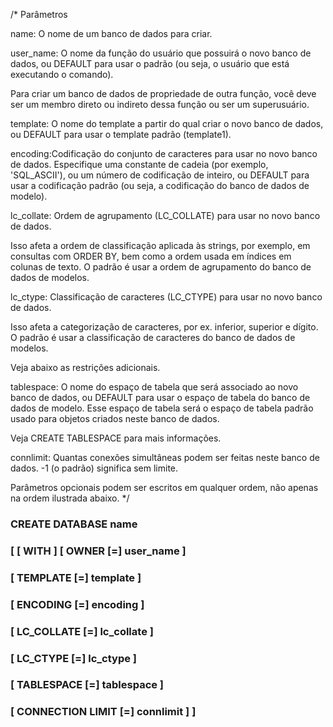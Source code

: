 /*
Parâmetros

name: O nome de um banco de dados para criar.

user_name: O nome da função do usuário que possuirá o novo banco de dados, 
ou DEFAULT para usar o padrão (ou seja, o usuário que está executando o comando).

Para criar um banco de dados de propriedade de outra função, você deve ser um 
membro direto ou indireto dessa função ou ser um superusuário.

template: O nome do template a partir do qual criar o novo banco de dados, ou 
DEFAULT para usar o template padrão (template1).

encoding:Codificação do conjunto de caracteres para usar no novo banco de dados. 
Especifique uma constante de cadeia (por exemplo, 'SQL_ASCII'), ou um número de 
codificação de inteiro, ou DEFAULT para usar a codificação padrão (ou seja, a 
codificação do banco de dados de modelo).

lc_collate: Ordem de agrupamento (LC_COLLATE) para usar no novo banco de dados. 

Isso afeta a ordem de classificação aplicada às strings, por exemplo, em consultas 
com ORDER BY, bem como a ordem usada em índices em colunas de texto.
O padrão é usar a ordem de agrupamento do banco de dados de modelos.

lc_ctype: Classificação de caracteres (LC_CTYPE) para usar no novo banco de dados. 

Isso afeta a categorização de caracteres, por ex. inferior, superior e dígito.
O padrão é usar a classificação de caracteres do banco de dados de modelos. 

Veja abaixo as restrições adicionais.

tablespace: O nome do espaço de tabela que será associado ao novo banco de dados, 
ou DEFAULT para usar o espaço de tabela do banco de dados de modelo. Esse espaço de
tabela será o espaço de tabela padrão usado para objetos criados neste banco de dados. 

Veja CREATE TABLESPACE para mais informações.

connlimit: Quantas conexões simultâneas podem ser feitas neste banco de dados. -1 
(o padrão) significa sem limite.

Parâmetros opcionais podem ser escritos em qualquer ordem, não apenas na ordem 
ilustrada abaixo.
*/

### CREATE DATABASE name
###    [ [ WITH ] [ OWNER [=] user_name ]
###           [ TEMPLATE [=] template ]
###           [ ENCODING [=] encoding ]
###           [ LC_COLLATE [=] lc_collate ]
###           [ LC_CTYPE [=] lc_ctype ]
###           [ TABLESPACE [=] tablespace ]
###           [ CONNECTION LIMIT [=] connlimit ] ]
           
